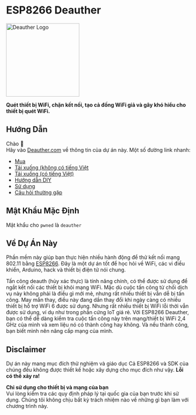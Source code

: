 # ESP8266 Deauther

<img src='https://deauther.com/img/logo.png' alt='Deauther Logo' width='200' />

**Quét thiết bị WiFi, chặn kết nối, tạo cả đống WiFi giả và gây khó hiểu cho thiết bị quét WiFi.**

## Hướng Dẫn

Chào 👋  
Hãy vào [Deauther.com](https://deauther.com) về thông tin của dự án này. 
Một số đường link nhanh:

* [Mua](https://deauther.com/docs/buy)
* [Tải xuống (không có tiếng Việt](https://deauther.com/docs/download)
* [Tải xuống (có tiếng Việt)](https://github.com/MinatoIsuki/esp8266_deauther_vietnamese/releases/latest)
* [Hướng dẫn DIY](https://deauther.com/docs/category/diy-tutorial)
* [Sử dụng](https://deauther.com/docs/category/usage)
* [Câu hỏi thường gặp](https://deauther.com/docs/faq)

## Mật Khẩu Mặc Định

Mật khẩu cho `pwned` là `deauther`

## Về Dự Án Này

Phần mềm này giúp bạn thực hiện nhiều hành động để thử kết nối mạng 802.11 bằng [ESP8266](https://www.espressif.com/en/products/socs/esp8266). Đây là một dự án tốt để học hỏi về WiFi, các vi điều khiển, Arduino, hack và thiết bị điện tử nói chung.

Tấn công deauth (hủy xác thực) là tính năng chính, có thể được sử dụng để ngắt kết nối các thiết bị khỏi mạng WiFi.
Mặc dù cuộc tấn công từ chối dịch vụ này không phải là điều gì mới mẻ, nhưng rất nhiều thiết bị vẫn dễ bị tấn công. May mắn thay, điều này đang dần thay đổi khi ngày càng có nhiều thiết bị hỗ trợ WiFi 6 được sử dụng. Nhưng rất nhiều thiết bị WiFi lỗi thời vẫn được sử dụng, ví dụ như trong phần cứng IoT giá rẻ.
Với ESP8266 Deauther, bạn có thể dễ dàng kiểm tra cuộc tấn công này trên mạng/thiết bị WiFi 2,4 GHz của mình và xem liệu nó có thành công hay không. Và nếu thành công, bạn biết mình nên nâng cấp mạng của mình.

## Disclaimer

Dự án này mang mục đích thử nghiệm và giáo dục
Cả ESP8266 và SDK của chúng đều không được thiết kế hoặc xây dựng cho mục đích như vậy. **Lỗi có thể xảy ra!**

**Chỉ sử dụng cho thiết bị và mạng của bạn**  
Vui lòng kiểm tra các quy định pháp lý tại quốc gia của bạn trước khi sử dụng.
Chúng tôi không chịu bất kỳ trách nhiệm nào về những gì bạn làm với chương trình này. 
